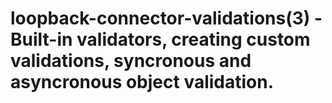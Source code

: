 loopback-connector-validations(3) - Built-in validators, creating custom validations, syncronous and asyncronous object validation.
========================
